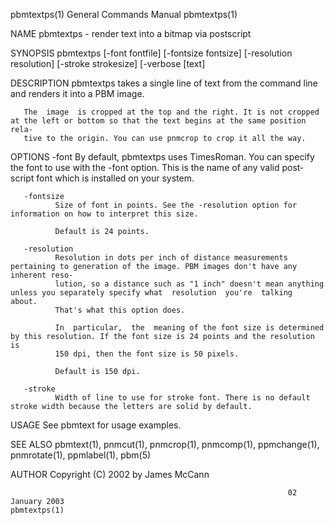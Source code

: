 pbmtextps(1)                                                  General Commands Manual                                                 pbmtextps(1)

NAME
       pbmtextps - render text into a bitmap via postscript

SYNOPSIS
       pbmtextps [-font fontfile] [-fontsize fontsize] [-resolution resolution] [-stroke strokesize] [-verbose [text]

DESCRIPTION
       pbmtextps takes a single line of text from the command line and renders it into a PBM image.

       The  image  is cropped at the top and the right. It is not cropped at the left or bottom so that the text begins at the same position rela‐
       tive to the origin. You can use pnmcrop to crop it all the way.

OPTIONS
       -font  By default, pbmtextps uses TimesRoman.  You can specify the font to use with the -font option. This is the name of any  valid  post‐
              script font which is installed on your system.

       -fontsize
              Size of font in points. See the -resolution option for information on how to interpret this size.

              Default is 24 points.

       -resolution
              Resolution in dots per inch of distance measurements pertaining to generation of the image. PBM images don't have any inherent reso‐
              lution, so a distance such as "1 inch" doesn't mean anything unless you separately specify what  resolution  you're  talking  about.
              That's what this option does.

              In  particular,  the  meaning of the font size is determined by this resolution. If the font size is 24 points and the resolution is
              150 dpi, then the font size is 50 pixels.

              Default is 150 dpi.

       -stroke
              Width of line to use for stroke font. There is no default stroke width because the letters are solid by default.

USAGE
       See pbmtext for usage examples.

SEE ALSO
       pbmtext(1), pnmcut(1), pnmcrop(1), pnmcomp(1), ppmchange(1), pnmrotate(1), ppmlabel(1), pbm(5)

AUTHOR
       Copyright (C) 2002 by James McCann

                                                                  02 January 2003                                                     pbmtextps(1)
